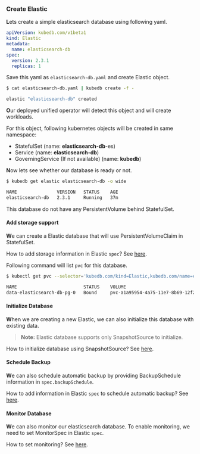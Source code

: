 ### Create Elastic

**L**ets create a simple elasticsearch database using following yaml.

```yaml
apiVersion: kubedb.com/v1beta1
kind: Elastic
metadata:
  name: elasticsearch-db
spec:
  version: 2.3.1
  replicas: 1
```

Save this yaml as `elasticsearch-db.yaml` and create Elastic object.

```bash
$ cat elasticsearch-db.yaml | kubedb create -f -

elastic "elasticsearch-db" created
```

**O**ur deployed unified operator will detect this object and will create workloads.

For this object, following kubernetes objects will be created in same namespace:
* StatefulSet (name: **elasticsearch-db**-es)
* Service (name: **elasticsearch-db**)
* GoverningService (If not available) (name: **kubedb**)


**N**ow lets see whether our database is ready or not.

```bash
$ kubedb get elastic elasticsearch-db -o wide

NAME               VERSION   STATUS    AGE
elasticsearch-db   2.3.1     Running   37m
```

This database do not have any PersistentVolume behind StatefulSet.

#### Add storage support

**W**e can create a Elastic database that will use PersistentVolumeClaim in StatefulSet.

How to add storage information in Elastic `spec`? See [here](../support-storage.md).

Following command will list `pvc` for this database.

```bash
$ kubectl get pvc --selector='kubedb.com/kind=Elastic,kubedb.com/name=elasticsearch-db'

NAME                         STATUS    VOLUME                                     CAPACITY   ACCESSMODES   AGE
data-elasticsearch-db-pg-0   Bound     pvc-a1a95954-4a75-11e7-8b69-12f236046fba   10Gi       RWO           2m
```

#### Initialize Database

**W**hen we are creating a new Elastic, we can also initialize this database with existing data.

> **Note:** Elastic database supports only SnapshotSource to initialize.

How to initialize database using SnapshotSource? See [here](../initialize-database.md#snapshotsource).


#### Schedule Backup

**W**e can also schedule automatic backup by providing BackupSchedule information in `spec.backupSchedule`.

How to add information in Elastic `spec` to schedule automatic backup? See [here](../schedule-backup.md).


#### Monitor Database

**W**e can also monitor our elasticsearch database.
To enable monitoring, we need to set MonitorSpec in Elastic `spec`.

How to set monitoring? See [here](../monitor-database.md).
